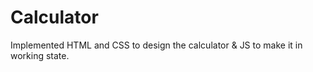 # Calculator
Implemented HTML and CSS to design the calculator &amp; JS to make it in working state. 
